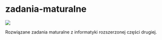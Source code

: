 # zadania-maturalne

[![](https://github.com/shilangyu/zadania-maturalne/workflows/ci/badge.svg)](https://github.com/shilangyu/zadania-maturalne/actions)

Rozwiązane zadania maturalne z informatyki rozszerzonej części drugiej.
